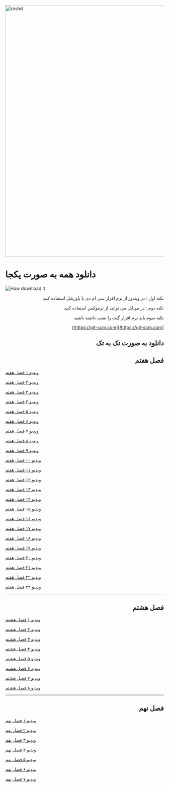 


<img src="https://www.roshd.ir/Portals/11/Images/Publisher/Riyazi07-book.jpg?ver=1397-09-19-085306-010&maxwidth=1000" alt="roshd" width="800"/>


# دانلود همه به صورت یکجا

![How download it](https://user-images.githubusercontent.com/77381164/117602536-2f1ad400-b166-11eb-93d2-c3fbfe4dac96.gif)

<div dir="rtl">
نکته اول : در ویندوز از نرم افزار سی ام دی  یا پاورشل استفاده کنید

نکته دوم : در موبایل می توانید از ترموکس استفاده کنید

نکته سوم باید نرم افزار گیت را نصب داشته باشید

[https://git-scm.com/](https://git-scm.com/)
</div>



<div dir="rtl">


<h2>دانلود به صورت تک به تک</h2>

<h2>فصل هفتم</h2>

</div>

[ویدیو ۱ فصل هفتم](https://github.com/amirkasraEsmaeilian/-mathVideos/raw/main/Season%207/7-1.mp4)


[ویدیو ۲ فصل هفتم](https://github.com/amirkasraEsmaeilian/-mathVideos/raw/main/Season%207/7-2.mp4)


[ویدیو ۳ فصل هفتم](https://github.com/amirkasraEsmaeilian/-mathVideos/raw/main/Season%207/7-3.mp4)


[ویدیو ۴ فصل هفتم](https://github.com/amirkasraEsmaeilian/-mathVideos/raw/main/Season%207/7-4.mp4)


[ویدیو ۵ فصل هفتم](https://github.com/amirkasraEsmaeilian/-mathVideos/raw/main/Season%207/7-5.mp4)


[ویدیو ۶ فصل هفتم](https://github.com/amirkasraEsmaeilian/-mathVideos/raw/main/Season%207/7-6.mp4)


[ویدیو ۷ فصل هفتم](https://github.com/amirkasraEsmaeilian/-mathVideos/raw/main/Season%207/7-7.mp4)


[ویدیو ۸ فصل هفتم](https://github.com/amirkasraEsmaeilian/-mathVideos/raw/main/Season%207/7-8.mp4)


[ویدیو ۹ فصل هفتم](https://github.com/amirkasraEsmaeilian/-mathVideos/raw/main/Season%207/7-9.mp4)


[ویدیو ۱۰ فصل هفتم](https://github.com/amirkasraEsmaeilian/-mathVideos/raw/main/Season%207/7-10.mp4)


[ویدیو ۱۱ فصل هفتم](https://github.com/amirkasraEsmaeilian/-mathVideos/raw/main/Season%207/7-11.mp4)


[ویدیو ۱۲ فصل هفتم](https://github.com/amirkasraEsmaeilian/-mathVideos/raw/main/Season%207/7-12.mp4)


[ویدیو ۱۳ فصل هفتم](https://github.com/amirkasraEsmaeilian/-mathVideos/raw/main/Season%207/7-13.mp4)


[ویدیو ۱۴ فصل هفتم](https://github.com/amirkasraEsmaeilian/-mathVideos/raw/main/Season%207/7-14.mp4)


[ویدیو ۱۵ فصل هفتم](https://github.com/amirkasraEsmaeilian/-mathVideos/raw/main/Season%207/7-15.mp4)


[ویدیو ۱۶ فصل هفتم](https://github.com/amirkasraEsmaeilian/-mathVideos/raw/main/Season%207/7-16.mp4)


[ویدیو ۱۷ فصل هفتم](https://github.com/amirkasraEsmaeilian/-mathVideos/raw/main/Season%207/7-17.mp4)


[ویدیو ۱۸ فصل هفتم](https://github.com/amirkasraEsmaeilian/-mathVideos/raw/main/Season%207/7-18.mp4)


[ویدیو ۱۹ فصل هفتم](https://github.com/amirkasraEsmaeilian/-mathVideos/raw/main/Season%207/7-19.mp4)


[ویدیو ۲۰ فصل هفتم](https://github.com/amirkasraEsmaeilian/-mathVideos/raw/main/Season%207/7-20.mp4)


[ویدیو ۲۱ فصل هفتم](https://github.com/amirkasraEsmaeilian/-mathVideos/raw/main/Season%207/7-21_edit.mp4)


[ویدیو ۲۲ فصل هفتم](https://github.com/amirkasraEsmaeilian/-mathVideos/raw/main/Season%207/7-22.mp4)


[ویدیو ۲۳ فصل هفتم](https://github.com/amirkasraEsmaeilian/-mathVideos/raw/main/Season%207/7-23.mp4)


---

<div dir="rtl">


<h2>فصل هشتم</h2>
</div>

[ویدیو ۱ فصل هشتم](https://github.com/amirkasraEsmaeilian/-mathVideos/raw/main/Season%208/8-1.mp4)


[ویدیو ۲ فصل هشتم](https://github.com/amirkasraEsmaeilian/-mathVideos/raw/main/Season%208/8-2.mp4)


[ویدیو ۳ فصل هشتم](https://github.com/amirkasraEsmaeilian/-mathVideos/raw/main/Season%208/8-3.mp4)


[ویدیو ۴ فصل هشتم](https://github.com/amirkasraEsmaeilian/-mathVideos/raw/main/Season%208/8-4.mp4)


[ویدیو ۵ فصل هشتم](https://github.com/amirkasraEsmaeilian/-mathVideos/raw/main/Season%208/8-5.mp4)


[ویدیو ۶ فصل هشتم](https://github.com/amirkasraEsmaeilian/-mathVideos/raw/main/Season%208/8-6.mp4)


[ویدیو ۷ فصل هشتم](https://github.com/amirkasraEsmaeilian/-mathVideos/raw/main/Season%208/8-7.mp4)


[ویدیو ۸ فصل هشتم](https://github.com/amirkasraEsmaeilian/-mathVideos/raw/main/Season%208/8-1.mp4)


---
<div dir="rtl">


<h2>فصل نهم</h2>
</div>

[ویدیو ۱ فصل نهم](https://github.com/amirkasraEsmaeilian/-mathVideos/raw/main/Season%209/9-1.mp4)


[ویدیو ۲ فصل نهم](https://github.com/amirkasraEsmaeilian/-mathVideos/raw/main/Season%209/9-2.mp4)


[ویدیو ۳ فصل نهم](https://github.com/amirkasraEsmaeilian/-mathVideos/raw/main/Season%209/9-3.mp4)


[ویدیو ۴ فصل نهم](https://github.com/amirkasraEsmaeilian/-mathVideos/raw/main/Season%209/9-4.mp4)


[ویدیو ۵ فصل نهم](https://github.com/amirkasraEsmaeilian/-mathVideos/raw/main/Season%209/9-5.mp4)


[ویدیو ۶ فصل نهم](https://github.com/amirkasraEsmaeilian/-mathVideos/raw/main/Season%209/9-6.mp4)


[ویدیو ۷ فصل نهم](https://github.com/amirkasraEsmaeilian/-mathVideos/raw/main/Season%209/9-7.mp4)

